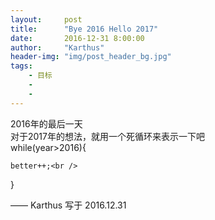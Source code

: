 ```yaml
---
layout:     post
title:      "Bye 2016 Hello 2017"
date:       2016-12-31 8:00:00
author:     "Karthus"
header-img: "img/post_header_bg.jpg"
tags:
    - 目标
    -
    -
---
```


>
  2016年的最后一天  <br />
  对于2017年的想法，就用一个死循环来表示一下吧 <br />
  while(year>2016){<br />

    better++;<br />
    
  }


—— Karthus 写于 2016.12.31
